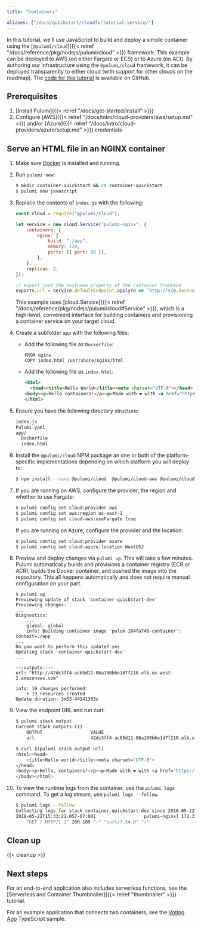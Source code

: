 ```yaml
---
title: "Containers"

aliases: ["/docs/quickstart/cloudfx/tutorial-service/"]
---
```


In this tutorial, we'll use JavaScript to build and deploy a simple container using the [`@pulumi/cloud`]({{< relref "/docs/reference/pkg/nodejs/pulumi/cloud" >}}) framework.  This example can be deployed to AWS (on either Fargate or ECS) or to Azure (on ACI).  By authoring our infrastructure using the `@pulumi/cloud` framework, it can be deployed transparently to either cloud (with support for other clouds on the roadmap). The [code for this tutorial](https://github.com/pulumi/examples/tree/master/cloud-js-containers) is available on GitHub.

## Prerequisites

1.  [Install Pulumi]({{< relref "/docs/get-started/install" >}})
1.  Configure [AWS]({{< relref "/docs/intro/cloud-providers/aws/setup.md" >}}) and/or [Azure]({{< relref "/docs/intro/cloud-providers/azure/setup.md" >}}) credentials

## Serve an HTML file in an NGINX container

1.  Make sure [Docker](https://docs.docker.com/install/) is installed and running.

1.  Run `pulumi new`:

    ```bash
    $ mkdir container-quickstart && cd container-quickstart
    $ pulumi new javascript
    ```

1.  Replace the contents of `index.js` with the following:

    ```javascript
    const cloud = require("@pulumi/cloud");

    let service = new cloud.Service("pulumi-nginx", {
        containers: {
            nginx: {
                build: "./app",
                memory: 128,
                ports: [{ port: 80 }],
            },
        },
        replicas: 2,
    });

    // export just the hostname property of the container frontend
    exports.url = service.defaultEndpoint.apply(e => `http://${e.hostname}`);
    ```

    This example uses [cloud.Service]({{< relref "/docs/reference/pkg/nodejs/pulumi/cloud#Service" >}}), which is a high-level, convenient interface for building containers and provisioning a container service on your target cloud.

1.  Create a subfolder `app` with the following files:

    - Add the following file as `Dockerfile`:
      ```docker
      FROM nginx
      COPY index.html /usr/share/nginx/html
      ```

    - Add the following file as `index.html`:
      ```html
      <html>
        <head><title>Hello World</title><meta charset="UTF-8"></head>
      <body><p>Hello containers!</p><p>Made with ❤️ with <a href="https://pulumi.com">Pulumi</a></p></body>
      </html>
      ```

1.  Ensure you have the following directory structure:

    ```bash
    index.js
    Pulumi.yaml
    app/
      Dockerfile
      index.html
    ```

1.  Install the `@pulumi/cloud` NPM package an one or both of the platform-specific implementations depending on which platform you will deploy to:

    ```bash
    $ npm install --save @pulumi/cloud  @pulumi/cloud-aws @pulumi/cloud-azure
    ```

1.  If you are running on AWS, configure the provider, the region and whether to use Fargate:

    ```bash
    $ pulumi config set cloud:provider aws
    $ pulumi config set aws:region us-east-1
    $ pulumi config set cloud-aws:useFargate true
    ```

    If you are running on Azure, configure the provider and the location:

    ```bash
    $ pulumi config set cloud:provider azure
    $ pulumi config set cloud-azure:location WestUS2
    ```

1.  Preview and deploy changes via `pulumi up`. This will take a few minutes. Pulumi automatically builds and provisions a container registry (ECR or ACR), builds the Docker container, and pushed the image into the repository. This all happens automatically and does not require manual configuration on your part.

    ```
    $ pulumi up
    Previewing update of stack 'container-quickstart-dev'
    Previewing changes:
    ...
    Diagnostics:
        ...
        global: global
        info: Building container image 'pulum-164fa748-container': context=./app
    ...
    Do you want to perform this update? yes
    Updating stack 'container-quickstart-dev'
    ...

    ---outputs:---
    url: "http://42dc3ff4-ac65d11-86a100b6e1d7f210.elb.us-west-2.amazonaws.com"

    info: 19 changes performed:
        + 19 resources created
    Update duration: 3m53.44141303s
    ```

1.  View the endpoint URL and run curl:

    ```bash
    $ pulumi stack output
    Current stack outputs (1)
        OUTPUT                  VALUE
        url                     42dc3ff4-ac65d11-86a100b6e1d7f210.elb.us-west-2.amazonaws.com

    $ curl $(pulumi stack output url)
    <html><head>
        <title>Hello world</title><meta charset="UTF-8">
    </head>
    <body><p>Hello, containers!</p><p>Made with ❤️ with <a href="https://pulumi.com">Pulumi</a></p>
    </body></html>
    ```

1.  To view the runtime logs from the container, use the `pulumi logs` command. To get a log stream, use `pulumi logs --follow`.

    ```bash
    $ pulumi logs --follow
    Collecting logs for stack container-quickstart-dev since 2018-05-22T14:25:46.000-07:00.
    2018-05-22T15:33:22.057-07:00[                  pulumi-nginx] 172.31.13.248 - - [22/May/2018:22:33:22 +0000]
        "GET / HTTP/1.1" 200 189 "-" "curl/7.54.0" "-"
    ```

## Clean up

{{< cleanup >}}

## Next steps

For an end-to-end application also includes serverless functions, see the [Serverless and Container Thumbnailer]({{< relref "thumbnailer" >}}) tutorial.

For an example application that connects two containers, see the [Voting App](https://github.com/pulumi/examples/tree/master/cloud-ts-voting-app) TypeScript sample.
